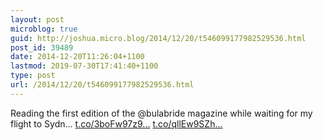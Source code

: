 ```yaml
---
layout: post
microblog: true
guid: http://joshua.micro.blog/2014/12/20/t546099177982529536.html
post_id: 39489
date: 2014-12-20T11:26:04+1100
lastmod: 2019-07-30T17:41:40+1100
type: post
url: /2014/12/20/t546099177982529536.html
---
```

Reading the first edition of the @bulabride magazine while waiting for my flight to Sydn... [t.co/3boFw97z9...](http://t.co/3boFw97z9H) [t.co/qllEw9SZh...](http://t.co/qllEw9SZh9)
